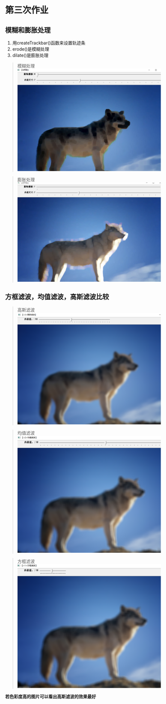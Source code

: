 # 第三次作业

## 模糊和膨胀处理
1. 用createTrackbar()函数来设置轨迹条
2. erode()是模糊处理
3. dilate()是膨胀处理
>模糊处理
![](1.jpg)

>膨胀处理
![](2.jpg)

## 方框滤波，均值滤波，高斯滤波比较
>高斯滤波
![](3.jpg)

>均值滤波
![](4.jpg)

>方框滤波
![](5.jpg)

**若色彩度高的图片可以看出高斯滤波的效果最好**